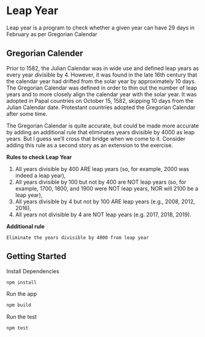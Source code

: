 # Leap Year

Leap year is a program to check whether a given year can have 29 days in February as per Gregorian Calendar

## Gregorian Calender

Prior to 1582, the Julian Calendar was in wide use and defined leap years as every year divisible by 4. However, it was found in the late 16th century that the calendar year had drifted from the solar year by approximately 10 days. The Gregorian Calendar was defined in order to thin out the number of leap years and to more closely align the calendar year with the solar year. It was adopted in Papal countries on October 15, 1582, skipping 10 days from the Julian Calendar date. Protestant countries adopted the Gregorian Calendar after some time.

The Gregorian Calendar is quite accurate, but could be made more accurate by adding an additional rule that eliminates years divisible by 4000 as leap years. But I guess we’ll cross that bridge when we come to it. Consider adding this rule as a second story as an extension to the exercise.

**Rules to check Leap Year**

1.  All years divisible by 400 ARE leap years (so, for example, 2000 was indeed a leap year),
2.  All years divisible by 100 but not by 400 are NOT leap years (so, for example, 1700, 1800, and 1900 were NOT leap years, NOR will 2100 be a leap year),
3.  All years divisible by 4 but not by 100 ARE leap years (e.g., 2008, 2012, 2016),
4.  All years not divisible by 4 are NOT leap years (e.g. 2017, 2018, 2019).

**Additional rule**
	
	Eliminate the years divisible by 4000 from leap year
	
## Getting Started

Install Dependencies

```bash
npm install 
```

Run the app  

```bash
npm build
```
Run the test  

```bash
npm test  
```
